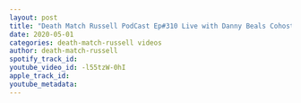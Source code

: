```yaml
---
layout: post
title: "Death Match Russell PodCast Ep#310 Live with Danny Beals Cohost of MIWRasslinRage Podcast! Tune in!"
date: 2020-05-01
categories: death-match-russell videos
author: death-match-russell
spotify_track_id: 
youtube_video_id: -l55tzW-0hI
apple_track_id: 
youtube_metadata: 
---
```

